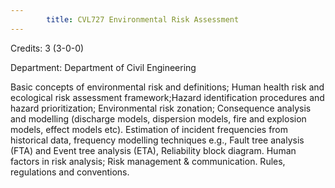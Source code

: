 ```yaml
---
        title: CVL727 Environmental Risk Assessment
---
```

Credits: 3 (3-0-0)

Department: Department of Civil Engineering

Basic concepts of environmental risk and definitions; Human health risk and ecological risk assessment framework;Hazard identification procedures and hazard prioritization; Environmental risk zonation; Consequence analysis and modelling (discharge models, dispersion models, fire and explosion models, effect models etc). Estimation of incident frequencies from historical data, frequency modelling techniques e.g., Fault tree analysis (FTA) and Event tree analysis (ETA), Reliability block diagram. Human factors in risk analysis; Risk management & communication. Rules, regulations and conventions.